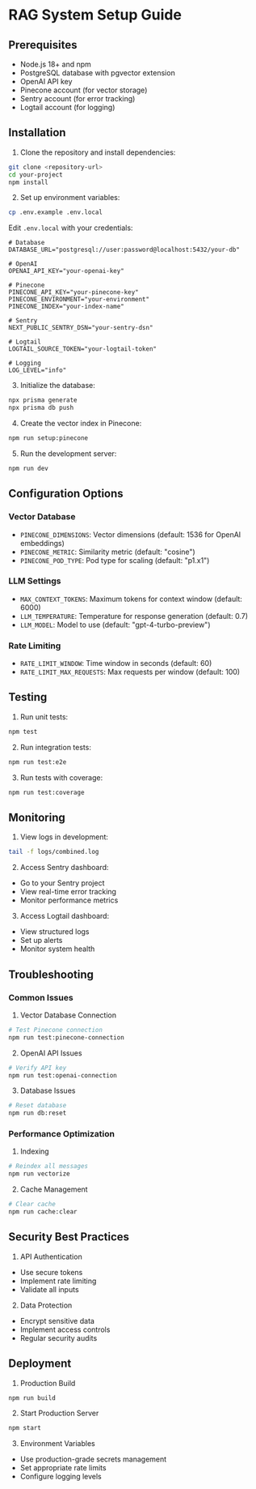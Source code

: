 # RAG System Setup Guide

## Prerequisites
- Node.js 18+ and npm
- PostgreSQL database with pgvector extension
- OpenAI API key
- Pinecone account (for vector storage)
- Sentry account (for error tracking)
- Logtail account (for logging)

## Installation

1. Clone the repository and install dependencies:
```bash
git clone <repository-url>
cd your-project
npm install
```

2. Set up environment variables:
```bash
cp .env.example .env.local
```

Edit `.env.local` with your credentials:
```env
# Database
DATABASE_URL="postgresql://user:password@localhost:5432/your-db"

# OpenAI
OPENAI_API_KEY="your-openai-key"

# Pinecone
PINECONE_API_KEY="your-pinecone-key"
PINECONE_ENVIRONMENT="your-environment"
PINECONE_INDEX="your-index-name"

# Sentry
NEXT_PUBLIC_SENTRY_DSN="your-sentry-dsn"

# Logtail
LOGTAIL_SOURCE_TOKEN="your-logtail-token"

# Logging
LOG_LEVEL="info"
```

3. Initialize the database:
```bash
npx prisma generate
npx prisma db push
```

4. Create the vector index in Pinecone:
```bash
npm run setup:pinecone
```

5. Run the development server:
```bash
npm run dev
```

## Configuration Options

### Vector Database
- `PINECONE_DIMENSIONS`: Vector dimensions (default: 1536 for OpenAI embeddings)
- `PINECONE_METRIC`: Similarity metric (default: "cosine")
- `PINECONE_POD_TYPE`: Pod type for scaling (default: "p1.x1")

### LLM Settings
- `MAX_CONTEXT_TOKENS`: Maximum tokens for context window (default: 6000)
- `LLM_TEMPERATURE`: Temperature for response generation (default: 0.7)
- `LLM_MODEL`: Model to use (default: "gpt-4-turbo-preview")

### Rate Limiting
- `RATE_LIMIT_WINDOW`: Time window in seconds (default: 60)
- `RATE_LIMIT_MAX_REQUESTS`: Max requests per window (default: 100)

## Testing

1. Run unit tests:
```bash
npm test
```

2. Run integration tests:
```bash
npm run test:e2e
```

3. Run tests with coverage:
```bash
npm run test:coverage
```

## Monitoring

1. View logs in development:
```bash
tail -f logs/combined.log
```

2. Access Sentry dashboard:
- Go to your Sentry project
- View real-time error tracking
- Monitor performance metrics

3. Access Logtail dashboard:
- View structured logs
- Set up alerts
- Monitor system health

## Troubleshooting

### Common Issues

1. Vector Database Connection
```bash
# Test Pinecone connection
npm run test:pinecone-connection
```

2. OpenAI API Issues
```bash
# Verify API key
npm run test:openai-connection
```

3. Database Issues
```bash
# Reset database
npm run db:reset
```

### Performance Optimization

1. Indexing
```bash
# Reindex all messages
npm run vectorize
```

2. Cache Management
```bash
# Clear cache
npm run cache:clear
```

## Security Best Practices

1. API Authentication
- Use secure tokens
- Implement rate limiting
- Validate all inputs

2. Data Protection
- Encrypt sensitive data
- Implement access controls
- Regular security audits

## Deployment

1. Production Build
```bash
npm run build
```

2. Start Production Server
```bash
npm start
```

3. Environment Variables
- Use production-grade secrets management
- Set appropriate rate limits
- Configure logging levels 